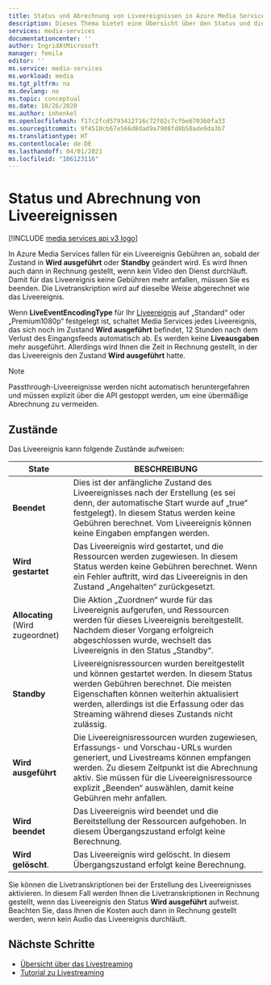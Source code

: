 ```yaml
---
title: Status und Abrechnung von Liveereignissen in Azure Media Services
description: Dieses Thema bietet eine Übersicht über den Status und die entsprechende Abrechnung von Liveereignissen in Azure Media Services.
services: media-services
documentationcenter: ''
author: IngridAtMicrosoft
manager: femila
editor: ''
ms.service: media-services
ms.workload: media
ms.tgt_pltfrm: na
ms.devlang: ne
ms.topic: conceptual
ms.date: 10/26/2020
ms.author: inhenkel
ms.openlocfilehash: f17c2fcd5793412716c72f02c7cfbe670360fa33
ms.sourcegitcommit: 9f4510cb67e566d8dad9a7908fd8b58ade9da3b7
ms.translationtype: HT
ms.contentlocale: de-DE
ms.lasthandoff: 04/01/2021
ms.locfileid: "106123116"
---
```

# <a name="live-event-states-and-billing"></a>Status und Abrechnung von Liveereignissen

[!INCLUDE [media services api v3 logo](./includes/v3-hr.md)]

In Azure Media Services fallen für ein Liveereignis Gebühren an, sobald der Zustand in **Wird ausgeführt** oder **Standby** geändert wird. Es wird Ihnen auch dann in Rechnung gestellt, wenn kein Video den Dienst durchläuft. Damit für das Liveereignis keine Gebühren mehr anfallen, müssen Sie es beenden. Die Livetranskription wird auf dieselbe Weise abgerechnet wie das Liveereignis.

Wenn **LiveEventEncodingType** für Ihr [Liveereignis](/rest/api/media/liveevents) auf „Standard“ oder „Premium1080p“ festgelegt ist, schaltet Media Services jedes Liveereignis, das sich noch im Zustand **Wird ausgeführt** befindet, 12 Stunden nach dem Verlust des Eingangsfeeds automatisch ab. Es werden keine **Liveausgaben** mehr ausgeführt. Allerdings wird Ihnen die Zeit in Rechnung gestellt, in der das Liveereignis den Zustand **Wird ausgeführt** hatte.

> [!NOTE]
> Passthrough-Liveereignisse werden nicht automatisch heruntergefahren und müssen explizit über die API gestoppt werden, um eine übermäßige Abrechnung zu vermeiden.

## <a name="states"></a>Zustände

Das Liveereignis kann folgende Zustände aufweisen:

|State|BESCHREIBUNG|
|---|---|
|**Beendet**| Dies ist der anfängliche Zustand des Liveereignisses nach der Erstellung (es sei denn, der automatische Start wurde auf „true“ festgelegt). In diesem Status werden keine Gebühren berechnet. Vom Liveereignis können keine Eingaben empfangen werden. |
|**Wird gestartet**| Das Liveereignis wird gestartet, und die Ressourcen werden zugewiesen. In diesem Status werden keine Gebühren berechnet.  Wenn ein Fehler auftritt, wird das Liveereignis in den Zustand „Angehalten“ zurückgesetzt.|
| **Allocating** (Wird zugeordnet) | Die Aktion „Zuordnen“ wurde für das Liveereignis aufgerufen, und Ressourcen werden für dieses Liveereignis bereitgestellt. Nachdem dieser Vorgang erfolgreich abgeschlossen wurde, wechselt das Liveereignis in den Status „Standby“.
|**Standby**| Liveereignisressourcen wurden bereitgestellt und können gestartet werden. In diesem Status werden Gebühren berechnet.  Die meisten Eigenschaften können weiterhin aktualisiert werden, allerdings ist die Erfassung oder das Streaming während dieses Zustands nicht zulässig.
|**Wird ausgeführt**| Die Liveereignisressourcen wurden zugewiesen, Erfassungs- und Vorschau-URLs wurden generiert, und Livestreams können empfangen werden. Zu diesem Zeitpunkt ist die Abrechnung aktiv. Sie müssen für die Liveereignisressource explizit „Beenden“ auswählen, damit keine Gebühren mehr anfallen.|
|**Wird beendet**| Das Liveereignis wird beendet und die Bereitstellung der Ressourcen aufgehoben. In diesem Übergangszustand erfolgt keine Berechnung. |
|**Wird gelöscht**.| Das Liveereignis wird gelöscht. In diesem Übergangszustand erfolgt keine Berechnung. |

Sie können die Livetranskriptionen bei der Erstellung des Liveereignisses aktivieren. In diesem Fall werden Ihnen die Livetranskriptionen in Rechnung gestellt, wenn das Liveereignis den Status **Wird ausgeführt** aufweist. Beachten Sie, dass Ihnen die Kosten auch dann in Rechnung gestellt werden, wenn kein Audio das Liveereignis durchläuft.

## <a name="next-steps"></a>Nächste Schritte

- [Übersicht über das Livestreaming](stream-live-streaming-concept.md)
- [Tutorial zu Livestreaming](stream-live-tutorial-with-api.md)
